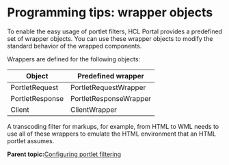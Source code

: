# Programming tips: wrapper objects 

To enable the easy usage of portlet filters, HCL Portal provides a predefined set of wrapper objects. You can use these wrapper objects to modify the standard behavior of the wrapped components.

Wrappers are defined for the following objects:

|Object|Predefined wrapper|
|------|------------------|
|PortletRequest|PortletRequestWrapper|
|PortletResponse|PortletResponseWrapper|
|Client|ClientWrapper|

A transcoding filter for markups, for example, from HTML to WML needs to use all of these wrappers to emulate the HTML environment that an HTML portlet assumes.

**Parent topic:**[Configuring portlet filtering ](../admin-system/adpltflt.md)

